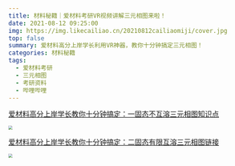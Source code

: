 ```yaml
---
title: 材料秘籍｜爱材料考研VR视频讲解三元相图来啦！
date: 2021-08-12 09:25:00
img: https://img.likecailiao.cn/20210812cailiaomiji/cover.jpg
top: false
summary: 爱材料高分上岸学长利用VR神器，教你十分钟搞定三元相图！
categories: 材料秘籍
tags:
  - 爱材料考研
  - 三元相图
  - 考研资料
  - 哔哩哔哩
---
```


[爱材料高分上岸学长教你十分钟搞定：一固态不互溶三元相图知识点](https://b23.tv/VO3ufP)

<img src="https://img.likecailiao.cn/20210812cailiaomiji/1.jpg" style="zoom:50%;" />

[爱材料高分上岸学长教你十分钟搞定：二固态有限互溶三元相图链接](https://b23.tv/fhHpCx)

 <img src="https://img.likecailiao.cn/20210812cailiaomiji/2.jpg" style="zoom:50%;" />

